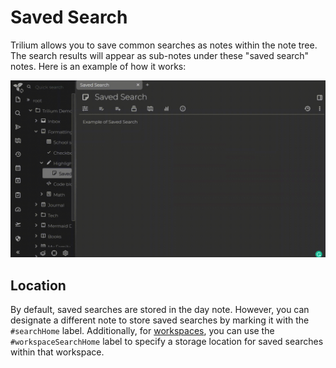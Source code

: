 # Saved Search
Trilium allows you to save common searches as notes within the note tree. The search results will appear as sub-notes under these "saved search" notes. Here is an example of how it works:

![save-search](../Attachments/saved-search-image.gif)

## Location

By default, saved searches are stored in the day note. However, you can designate a different note to store saved searches by marking it with the `#searchHome` label. Additionally, for [workspaces](../Basic%20Concepts%20and%20Features/Navigation/Workspace.md), you can use the `#workspaceSearchHome` label to specify a storage location for saved searches within that workspace.